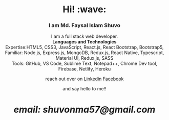 <h1 align='center'> Hi! :wave:</h1>
<h3 align='center'>I am Md. Faysal Islam Shuvo</h3>
<p align='center'>
I am a full stack web developer. </br>
   <strong>Languages and Technologies</strong> </br>
<bold>Expertise:</bold>HTML5, CSS3, JavaScript, React.js, React Bootstrap, Bootstrap5,  </br>Familiar:  Node.js, Express.js, MongoDB, Redux.js, React Native, Typescript, Material UI, Redux.js, SASS  </br>
Tools: GitHub, VS Code, Sublime Text, Notepad++, Chrome 
Dev tool, Firebase, Netlify, Heroku 

</p>
<div align='center'> reach out over on <a href="https://www.linkedin.com/in/md-faysal-islam-shuvo/">Linkedin</a> <a href="https://www.facebook.com/faysalislamsh">Facebook</a></div>

<p align='center'>
  and say hello to me!! 
</p>
<h1 align='center'><i>email: shuvonma57@gmail.com</i></h1>


